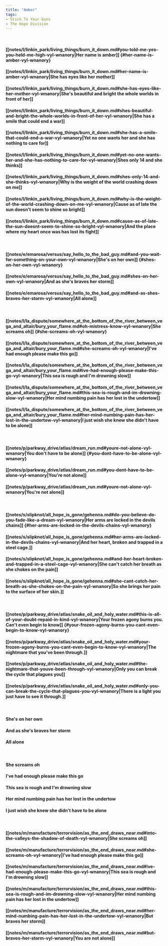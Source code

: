 ```yaml
---
title: "Amber"
tags:
- Stick To Your Guns
- The Hope Division
---
```

&nbsp;
#### [[notes/l/linkin_park/living_things/burn_it_down.md#you-told-me-yes-you-held-me-high-vyl-wnanory|Her name is amber]] {#her-name-is-amber-vyl-wnanory}
#### [[notes/l/linkin_park/living_things/burn_it_down.md#her-name-is-amber-vyl-wnanory|She has eyes like her mother]]
#### [[notes/l/linkin_park/living_things/burn_it_down.md#she-has-eyes-like-her-mother-vyl-wnanory|She's beautiful and bright the whole worlds in front of her]]
#### [[notes/l/linkin_park/living_things/burn_it_down.md#shes-beautiful-and-bright-the-whole-worlds-in-front-of-her-vyl-wnanory|She has a smile that could end a war]]
#### [[notes/l/linkin_park/living_things/burn_it_down.md#she-has-a-smile-that-could-end-a-war-vyl-wnanory|Yet no one wants her and she has nothing to care for]]
#### [[notes/l/linkin_park/living_things/burn_it_down.md#yet-no-one-wants-her-and-she-has-nothing-to-care-for-vyl-wnanory|Shes only 14 and she thinks]]
#### [[notes/l/linkin_park/living_things/burn_it_down.md#shes-only-14-and-she-thinks-vyl-wnanory|Why is the weight of the world crashing down on me]]
#### [[notes/l/linkin_park/living_things/burn_it_down.md#why-is-the-weight-of-the-world-crashing-down-on-me-vyl-wnanory|Cause as of late the sun doesn't seem to shine so bright]]
#### [[notes/l/linkin_park/living_things/burn_it_down.md#cause-as-of-late-the-sun-doesnt-seem-to-shine-so-bright-vyl-wnanory|And the place where my heart once was has lost its fight]]
&nbsp;
#### [[notes/e/emarosa/versus/say_hello_to_the_bad_guy.md#and-you-wait-for-something-on-your-own-vyl-wnanory|She's on her own]] {#shes-on-her-own-vyl-wnanory}
#### [[notes/e/emarosa/versus/say_hello_to_the_bad_guy.md#shes-on-her-own-vyl-wnanory|And as she's braves her storm]]
#### [[notes/e/emarosa/versus/say_hello_to_the_bad_guy.md#and-as-shes-braves-her-storm-vyl-wnanory|All alone]]
&nbsp;
#### [[notes/l/la_dispute/somewhere_at_the_bottom_of_the_river_between_vega_and_altair/bury_your_flame.md#oh-mistress-know-vyl-wnanory|She screams oh]] {#she-screams-oh-vyl-wnanory}
#### [[notes/l/la_dispute/somewhere_at_the_bottom_of_the_river_between_vega_and_altair/bury_your_flame.md#she-screams-oh-vyl-wnanory|I've had enough please make this go]]
#### [[notes/l/la_dispute/somewhere_at_the_bottom_of_the_river_between_vega_and_altair/bury_your_flame.md#ive-had-enough-please-make-this-go-vyl-wnanory|This sea is rough and I'm drowning slow]]
#### [[notes/l/la_dispute/somewhere_at_the_bottom_of_the_river_between_vega_and_altair/bury_your_flame.md#this-sea-is-rough-and-im-drowning-slow-vyl-wnanory|Her mind numbing pain has her lost in the undertow]]
#### [[notes/l/la_dispute/somewhere_at_the_bottom_of_the_river_between_vega_and_altair/bury_your_flame.md#her-mind-numbing-pain-has-her-lost-in-the-undertow-vyl-wnanory|I just wish she knew she didn't have to be alone]]
&nbsp;
#### [[notes/p/parkway_drive/atlas/dream_run.md#youre-not-alone-vyl-wnanory|You don't have to be alone]] {#you-dont-have-to-be-alone-vyl-wnanory}
#### [[notes/p/parkway_drive/atlas/dream_run.md#you-dont-have-to-be-alone-vyl-wnanory|You're not alone]]
#### [[notes/p/parkway_drive/atlas/dream_run.md#youre-not-alone-vyl-wnanory|You're not alone]]
&nbsp;
#### [[notes/s/slipknot/all_hope_is_gone/gehenna.md#do-you-believe-do-you-fade-like-a-dream-vyl-wnanory|Her arms are locked in the devils chains]] {#her-arms-are-locked-in-the-devils-chains-vyl-wnanory}
#### [[notes/s/slipknot/all_hope_is_gone/gehenna.md#her-arms-are-locked-in-the-devils-chains-vyl-wnanory|And her heart, broken and trapped in a steel cage.]]
#### [[notes/s/slipknot/all_hope_is_gone/gehenna.md#and-her-heart-broken-and-trapped-in-a-steel-cage-vyl-wnanory|She can't catch her breath as she chokes on the pain]]
#### [[notes/s/slipknot/all_hope_is_gone/gehenna.md#she-cant-catch-her-breath-as-she-chokes-on-the-pain-vyl-wnanory|So she brings her pain to the surface of her skin.]]
&nbsp;
#### [[notes/p/parkway_drive/atlas/snake_oil_and_holy_water.md#this-is-all-of-your-doubt-repaid-in-kind-vyl-wnanory|Your frozen agony burns you. Can't even begin to know]] {#your-frozen-agony-burns-you-cant-even-begin-to-know-vyl-wnanory}
#### [[notes/p/parkway_drive/atlas/snake_oil_and_holy_water.md#your-frozen-agony-burns-you-cant-even-begin-to-know-vyl-wnanory|The nightmare that you've been through.]]
#### [[notes/p/parkway_drive/atlas/snake_oil_and_holy_water.md#the-nightmare-that-youve-been-through-vyl-wnanory|Only you can break the cycle that plagues you]]
#### [[notes/p/parkway_drive/atlas/snake_oil_and_holy_water.md#only-you-can-break-the-cycle-that-plagues-you-vyl-wnanory|There is a light you just have to see it through.]]
&nbsp;
#### She's on her own
#### And as she's braves her storm
#### All alone
&nbsp;
#### She screams oh
#### I've had enough please make this go
#### This sea is rough and I'm drowning slow
#### Her mind numbing pain has her lost in the undertow
#### I just wish she knew she didn't have to be alone
&nbsp;
#### [[notes/m/manufacture/terrorvision/as_the_end_draws_near.md#into-the-valleys-the-shadow-of-death-vyl-wnanory|She screams oh]]
#### [[notes/m/manufacture/terrorvision/as_the_end_draws_near.md#she-screams-oh-vyl-wnanory|I've had enough please make this go]]
#### [[notes/m/manufacture/terrorvision/as_the_end_draws_near.md#ive-had-enough-please-make-this-go-vyl-wnanory|This sea is rough and I'm drowning slow]]
#### [[notes/m/manufacture/terrorvision/as_the_end_draws_near.md#this-sea-is-rough-and-im-drowning-slow-vyl-wnanory|Her mind numbing pain has her lost in the undertow]]
#### [[notes/m/manufacture/terrorvision/as_the_end_draws_near.md#her-mind-numbing-pain-has-her-lost-in-the-undertow-vyl-wnanory|But braves her storm]]
#### [[notes/m/manufacture/terrorvision/as_the_end_draws_near.md#but-braves-her-storm-vyl-wnanory|You are not alone]]
